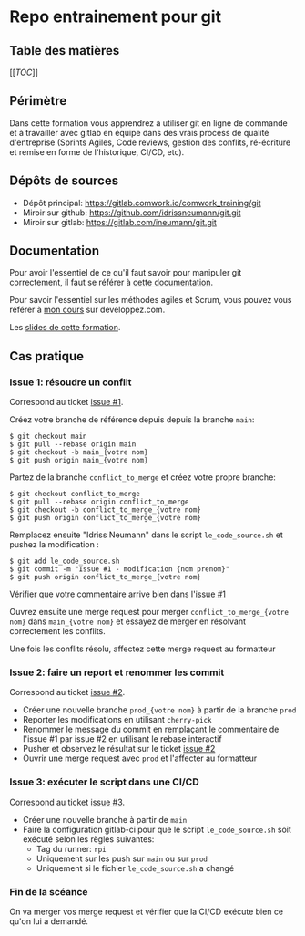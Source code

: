 # Repo entrainement pour git

## Table des matières

[[_TOC_]]

## Périmètre

Dans cette formation vous apprendrez à utiliser git en ligne de commande et à travailler avec gitlab en équipe dans des vrais process de qualité d'entreprise (Sprints Agiles, Code reviews, gestion des conflits, ré-écriture et remise en forme de l'historique, CI/CD, etc).

## Dépôts de sources

* Dépôt principal: https://gitlab.comwork.io/comwork_training/git
* Miroir sur github: https://github.com/idrissneumann/git.git
* Miroir sur gitlab: https://gitlab.com/ineumann/git.git

## Documentation

Pour avoir l'essentiel de ce qu'il faut savoir pour manipuler git correctement, il faut se référer à [cette documentation](./git.md).

Pour savoir l'essentiel sur les méthodes agiles et Scrum, vous pouvez vous référer à [mon cours](https://ineumann.developpez.com/tutoriels/alm/agile_scrum/) sur developpez.com.

Les [slides de cette formation](./formation.pdf).

## Cas pratique

### Issue 1: résoudre un conflit

Correspond au ticket [issue #1](./https://gitlab.comwork.io/comwork_training/git/-/issues/1).

Créez votre branche de référence depuis depuis la branche `main`:

```shell
$ git checkout main
$ git pull --rebase origin main
$ git checkout -b main_{votre nom}
$ git push origin main_{votre nom}
```

Partez de la branche `conflict_to_merge` et créez votre propre branche:

```shell
$ git checkout conflict_to_merge
$ git pull --rebase origin conflict_to_merge
$ git checkout -b conflict_to_merge_{votre nom}
$ git push origin conflict_to_merge_{votre nom}
```

Remplacez ensuite "Idriss Neumann" dans le script `le_code_source.sh` et pushez la modification :

```shell
$ git add le_code_source.sh
$ git commit -m "Issue #1 - modification {nom prenom}"
$ git push origin conflict_to_merge_{votre nom}
```

Vérifier que votre commentaire arrive bien dans l'[issue #1](./https://gitlab.comwork.io/comwork_training/git/-/issues/1)

Ouvrez ensuite une merge request pour merger `conflict_to_merge_{votre nom}` dans `main_{votre nom}` et essayez de merger en résolvant correctement les conflits.

Une fois les conflits résolu, affectez cette merge request au formatteur

### Issue 2: faire un report et renommer les commit

Correspond au ticket [issue #2](./https://gitlab.comwork.io/comwork_training/git/-/issues/2).

* Créer une nouvelle branche `prod_{votre nom}` à partir de la branche `prod`
* Reporter les modifications en utilisant `cherry-pick`
* Renommer le message du commit en remplaçant le commentaire de l'issue #1 par issue #2 en utilisant le rebase interactif
* Pusher et observez le résultat sur le ticket [issue #2](./https://gitlab.comwork.io/comwork_training/git/-/issues/2)
* Ouvrir une merge request avec `prod` et l'affecter au formatteur

### Issue 3: exécuter le script dans une CI/CD

Correspond au ticket [issue #3](./https://gitlab.comwork.io/comwork_training/git/-/issues/3).

* Créer une nouvelle branche à partir de `main`
* Faire la configuration gitlab-ci pour que le script `le_code_source.sh` soit exécuté selon les règles suivantes:
  * Tag du runner: `rpi`
  * Uniquement sur les push sur `main` ou sur `prod`
  * Uniquement si le fichier `le_code_source.sh` a changé

### Fin de la scéance

On va merger vos merge request et vérifier que la CI/CD exécute bien ce qu'on lui a demandé.
